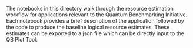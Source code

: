 The notebooks in this directory walk through the resource estimation workflow for applications relevant to the Quantum Benchmarking Initiative. Each notebook provides a brief description of the application followed by the code to produce the baseline logical resource estimates. These estimates can be exported to a json file which can be directly input to the QB Plot Tool.